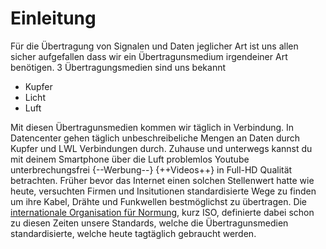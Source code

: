 # Einleitung

Für die Übertragung von Signalen und Daten jeglicher Art ist uns allen sicher aufgefallen dass wir ein Übertragunsmedium irgendeiner Art benötigen. 3 Übertragungsmedien sind uns bekannt

- Kupfer
- Licht
- Luft

Mit diesen Übertragunsmedien kommen wir täglich in Verbindung. In Datencenter gehen täglich unbeschreibeliche Mengen an Daten durch Kupfer und LWL Verbindungen durch. Zuhause und unterwegs kannst du mit deinem Smartphone über die Luft problemlos Youtube unterbrechungsfrei {--Werbung--} {++Videos++} in Full-HD Qualität betrachten. Früher bevor das Internet einen solchen Stellenwert hatte wie heute, versuchten Firmen und Insitutionen standardisierte Wege zu finden um ihre Kabel, Drähte und Funkwellen bestmöglichst zu übertragen. Die [internationale Organisation für Normung](https://www.iso.org/home.html), kurz ISO, definierte dabei schon zu diesen Zeiten unsere Standards, welche die Übertragunsmedien standardisierte, welche heute tagtäglich gebraucht werden.


